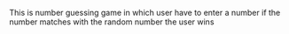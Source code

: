 This is number guessing game in which user have to enter a number if the number matches with the random number the user wins
